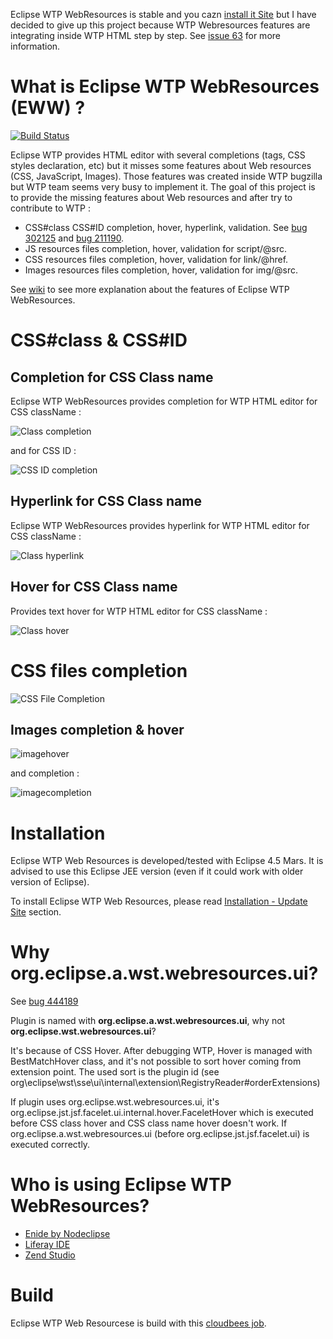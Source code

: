 Eclipse WTP WebResources is stable and you cazn [install it Site](https://github.com/angelozerr/eclipse-wtp-webresources/wiki/Installation-Update-Site) but I have decided to give up this project because WTP Webresources features are integrating inside WTP HTML step by step. See [issue 63](https://github.com/angelozerr/eclipse-wtp-webresources/issues/63) for more information.

What is Eclipse WTP WebResources (EWW) ?
===================

[![Build Status](https://secure.travis-ci.org/angelozerr/eclipse-wtp-webresources.png)](http://travis-ci.org/angelozerr/eclipse-wtp-webresources)

Eclipse WTP provides HTML editor with several completions (tags, CSS styles declaration, etc) but it misses some features about Web resources (CSS, JavaScript, Images). Those features was created inside WTP bugzilla but WTP team seems very busy to implement it. The goal of this project is to provide the missing features about Web resources and after try to contribute to WTP : 

 * CSS#class CSS#ID completion, hover, hyperlink, validation. See [bug 302125](https://bugs.eclipse.org/bugs/show_bug.cgi?id=302125) and [bug 211190](https://bugs.eclipse.org/bugs/show_bug.cgi?id=211190).
 * JS resources files completion, hover, validation for script/@src.
 * CSS resources files completion, hover, validation for link/@href.
 * Images resources files completion, hover, validation for img/@src.
   
See [wiki](https://github.com/angelozerr/eclipse-wtp-webresources/wiki) to see more explanation about the features of Eclipse WTP WebResources.

# CSS#class & CSS#ID

## Completion for CSS Class name

Eclipse WTP WebResources provides completion for WTP HTML editor for CSS className : 

![Class completion](https://github.com/angelozerr/eclipse-wtp-webresources/wiki/images/ClassCompletion.png)

and for CSS ID : 

![CSS ID completion](https://github.com/angelozerr/eclipse-wtp-webresources/wiki/images/CSSIDCompletion.png)

## Hyperlink for CSS Class name

Eclipse WTP WebResources provides hyperlink for WTP HTML editor for CSS className : 

![Class hyperlink](https://github.com/angelozerr/eclipse-wtp-webresources/wiki/images/ClassHyperlink.png)

## Hover for CSS Class name

Provides text hover for WTP HTML editor for CSS className : 

![Class hover](https://github.com/angelozerr/eclipse-wtp-webresources/wiki/images/ClassHover.png)

# CSS files completion

![CSS File Completion](https://github.com/angelozerr/eclipse-wtp-webresources/wiki/images/CSSFileCompletion.png)

## Images completion & hover

![imagehover](https://cloud.githubusercontent.com/assets/1932211/4271513/01b62afe-3cd9-11e4-8cb0-3b1ddc5005f6.png)

and completion : 

![imagecompletion](https://cloud.githubusercontent.com/assets/1932211/4271537/43276e44-3cd9-11e4-9475-947a0bb25ef8.png)

# Installation

Eclipse WTP Web Resources is developed/tested with Eclipse 4.5 Mars. It is advised to use this Eclipse JEE version (even if it could work with older version of Eclipse).

To install Eclipse WTP Web Resources, please read [Installation - Update Site](https://github.com/angelozerr/eclipse-wtp-webresources/wiki/Installation-Update-Site) section.

# Why org.eclipse.a.wst.webresources.ui?

See [bug 444189](https://bugs.eclipse.org/bugs/show_bug.cgi?id=444189)

Plugin is named with **org.eclipse.a.wst.webresources.ui**, why not **org.eclipse.wst.webresources.ui**?

It's because of CSS Hover. After debugging WTP, Hover is managed with BestMatchHover class, and it's not possible to sort hover coming from extension point. The used sort is the plugin id (see org\eclipse\wst\sse\ui\internal\extension\RegistryReader#orderExtensions) 

If plugin uses org.eclipse.wst.webresources.ui, it's org.eclipse.jst.jsf.facelet.ui.internal.hover.FaceletHover which is executed before CSS class hover and CSS class name hover doesn't work. If org.eclipse.a.wst.webresources.ui (before  org.eclipse.jst.jsf.facelet.ui) is executed correctly.

# Who is using Eclipse WTP WebResources?

 * [Enide by Nodeclipse](http://www.nodeclipse.org/enide/studio/)
 * [Liferay IDE](https://github.com/liferay/liferay-ide)
 * [Zend Studio](http://www.zend.com/products/studio)
 
# Build

Eclipse WTP Web Resourcese is build with this [cloudbees job](https://opensagres.ci.cloudbees.com/job/eclipse-wtp-webresources/).
